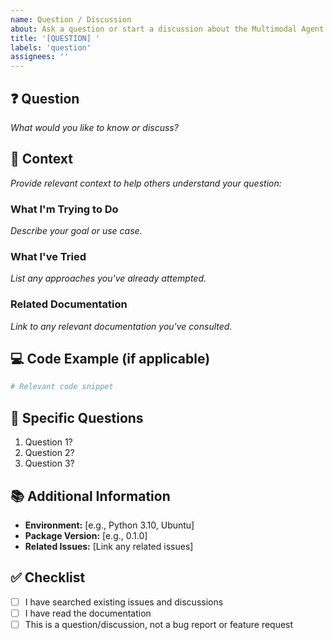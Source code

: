 ```yaml
---
name: Question / Discussion
about: Ask a question or start a discussion about the Multimodal Agent Builder
title: '[QUESTION] '
labels: 'question'
assignees: ''
---
```


## ❓ Question

_What would you like to know or discuss?_

## 📖 Context

_Provide relevant context to help others understand your question:_

### What I'm Trying to Do

_Describe your goal or use case._

### What I've Tried

_List any approaches you've already attempted._

### Related Documentation

_Link to any relevant documentation you've consulted._

## 💻 Code Example (if applicable)

```python
# Relevant code snippet
```

## 🤔 Specific Questions

1. Question 1?
2. Question 2?
3. Question 3?

## 📚 Additional Information

- **Environment:** [e.g., Python 3.10, Ubuntu]
- **Package Version:** [e.g., 0.1.0]
- **Related Issues:** [Link any related issues]

## ✅ Checklist

- [ ] I have searched existing issues and discussions
- [ ] I have read the documentation
- [ ] This is a question/discussion, not a bug report or feature request
